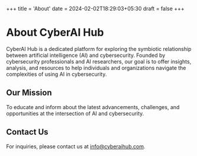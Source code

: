 +++
title = 'About'
date = 2024-02-02T18:29:03+05:30
draft = false
+++

# About CyberAI Hub

CyberAI Hub is a dedicated platform for exploring the symbiotic relationship between artificial intelligence (AI) and cybersecurity. Founded by cybersecurity professionals and AI researchers, our goal is to offer insights, analysis, and resources to help individuals and organizations navigate the complexities of using AI in cybersecurity.

## Our Mission

To educate and inform about the latest advancements, challenges, and opportunities at the intersection of AI and cybersecurity.

## Contact Us

For inquiries, please contact us at [info@cyberaihub.com](mailto:info@cyberaihub.com).
